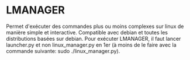 # LMANAGER
Permet d'exécuter des commandes plus ou moins complexes sur linux de manière simple et interactive. Compatible avec debian et toutes les distributions basées sur debian.
Pour exécuter LMANAGER, il faut lancer launcher.py et non linux_manager.py en 1er (à moins de le faire avec la commande suivante: sudo ./linux_manager.py).
